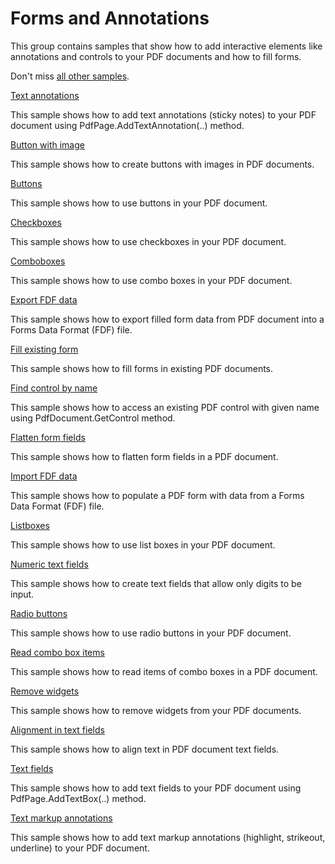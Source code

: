 # Forms and Annotations
This group contains samples that show how to add interactive elements like annotations and controls to your PDF documents and how to fill forms.

Don't miss [all other samples](/Samples).

[Text annotations](/Samples/Forms%20and%20Annotations/TextAnnotations)

This sample shows how to add text annotations (sticky notes) to your PDF document using PdfPage.AddTextAnnotation(..) method.

[Button with image](/Samples/Forms%20and%20Annotations/ButtonImage)

This sample shows how to create buttons with images in PDF documents.

[Buttons](/Samples/Forms%20and%20Annotations/Buttons)

This sample shows how to use buttons in your PDF document.

[Checkboxes](/Samples/Forms%20and%20Annotations/Checkboxes)

This sample shows how to use checkboxes in your PDF document.

[Comboboxes](/Samples/Forms%20and%20Annotations/Comboboxes)

This sample shows how to use combo boxes in your PDF document.

[Export FDF data](/Samples/Forms%20and%20Annotations/ExportFdfData)

This sample shows how to export filled form data from PDF document into a Forms Data Format (FDF) file.

[Fill existing form](/Samples/Forms%20and%20Annotations/FillForm)

This sample shows how to fill forms in existing PDF documents.

[Find control by name](/Samples/Forms%20and%20Annotations/FindControlByName)

This sample shows how to access an existing PDF control with given name using PdfDocument.GetControl method.

[Flatten form fields](/Samples/Forms%20and%20Annotations/FlattenFormFields)

This sample shows how to flatten form fields in a PDF document.

[Import FDF data](/Samples/Forms%20and%20Annotations/ImportFdfData)

This sample shows how to populate a PDF form with data from a Forms Data Format (FDF) file.

[Listboxes](/Samples/Forms%20and%20Annotations/Listboxes)

This sample shows how to use list boxes in your PDF document.

[Numeric text fields](/Samples/Forms%20and%20Annotations/NumericTextField)

This sample shows how to create text fields that allow only digits to be input.

[Radio buttons](/Samples/Forms%20and%20Annotations/RadioButtons)

This sample shows how to use radio buttons in your PDF document.

[Read combo box items](/Samples/Forms%20and%20Annotations/ReadComboBoxItems)

This sample shows how to read items of combo boxes in a PDF document.

[Remove widgets](/Samples/Forms%20and%20Annotations/RemoveWidgets)

This sample shows how to remove widgets from your PDF documents.

[Alignment in text fields](/Samples/Forms%20and%20Annotations/TextFieldAlignment)

This sample shows how to align text in PDF document text fields.

[Text fields](/Samples/Forms%20and%20Annotations/TextFields)

This sample shows how to add text fields to your PDF document using PdfPage.AddTextBox(..) method.

[Text markup annotations](/Samples/Forms%20and%20Annotations/TextMarkupAnnotations)

This sample shows how to add text markup annotations (highlight, strikeout, underline) to your PDF document.
